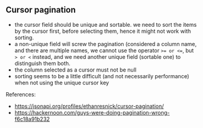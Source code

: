 ## Cursor pagination

- the cursor field should be unique and sortable. we need to sort the items by the cursor first, before selecting them, hence it might not work with sorting.
- a non-unique field will screw the pagination (considered a column name, and there are multiple names, we cannot use the operator `>= or <=`, but `> or <` instead, and we need another unique field (sortable one) to distinguish them both.
- the column selected as a cursor must not be null
- sorting seems to be a little difficult (and not necessarily performance) when not using the unique cursor key

References:
- https://jsonapi.org/profiles/ethanresnick/cursor-pagination/
- https://hackernoon.com/guys-were-doing-pagination-wrong-f6c18a91b232
